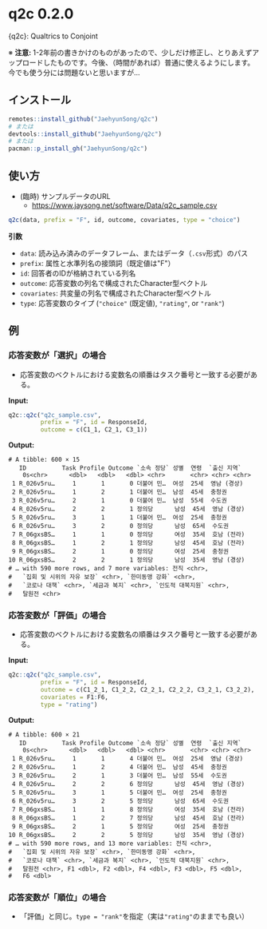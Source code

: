 # q2c 0.2.0
{q2c}: Qualtrics to Conjoint

※ **注意:** 1-2年前の書きかけのものがあったので、少しだけ修正し、とりあえずアップロードしたものです。今後、（時間があれば）普通に使えるようにします。今でも使う分には問題ないと思いますが...

## インストール

```r
remotes::install_github("JaehyunSong/q2c")
# または
devtools::install_github("JaehyunSong/q2c")
# または
pacman::p_install_gh("JaehyunSong/q2c")
```

## 使い方

* (臨時) サンプルデータのURL
   * <https://www.jaysong.net/software/Data/q2c_sample.csv>

```r
q2c(data, prefix = "F", id, outcome, covariates, type = "choice")
```

**引数**

* `data`: 読み込み済みのデータフレーム、またはデータ（`.csv`形式）のパス
* `prefix`: 属性と水準列名の接頭詞（既定値は"F"）
* `id`: 回答者のIDが格納されている列名
* `outcome`: 応答変数の列名で構成されたCharacter型ベクトル
* `covariates`: 共変量の列名で構成されたCharacter型ベクトル
* `type`: 応答変数のタイプ (`"choice"` (既定値), `"rating"`, or `"rank"`)

## 例

### 応答変数が「選択」の場合

* 応答変数のベクトルにおける変数名の順番はタスク番号と一致する必要がある。

**Input:**

```r
q2c::q2c("q2c_sample.csv", 
         prefix = "F", id = ResponseId,
         outcome = c(C1_1, C2_1, C3_1))
```

**Output:**

```
# A tibble: 600 × 15                                                 
   ID          Task Profile Outcome `소속 정당` 성별  연령  `출신 지역`
    0s<chr>      <dbl>   <dbl>   <dbl> <chr>       <chr> <chr> <chr>      
 1 R_026v5ru…     1       1       0 더불어 민…  여성  25세  영남 (경상)
 2 R_026v5ru…     1       2       1 더불어 민…  남성  45세  충청권     
 3 R_026v5ru…     2       1       0 더불어 민…  남성  55세  수도권     
 4 R_026v5ru…     2       2       1 정의당      남성  45세  영남 (경상)
 5 R_026v5ru…     3       1       1 더불어 민…  여성  25세  충청권     
 6 R_026v5ru…     3       2       0 정의당      남성  65세  수도권     
 7 R_06gxsBS…     1       1       0 정의당      여성  35세  호남 (전라)
 8 R_06gxsBS…     1       2       1 정의당      남성  45세  호남 (전라)
 9 R_06gxsBS…     2       1       0 정의당      여성  25세  충청권     
10 R_06gxsBS…     2       2       1 정의당      남성  35세  영남 (경상)
# … with 590 more rows, and 7 more variables: 전직 <chr>,
#   `집회 및 시위의 자유 보장` <chr>, `한미동맹 강화` <chr>,
#   `코로나 대책` <chr>, `세금과 복지` <chr>, `인도적 대북지원` <chr>,
#   탈원전 <chr>
```

### 応答変数が「評価」の場合

* 応答変数のベクトルにおける変数名の順番はタスク番号と一致する必要がある。

**Input:**

```r
q2c::q2c("q2c_sample.csv", 
         prefix = "F", id = ResponseId,
         outcome = c(C1_2_1, C1_2_2, C2_2_1, C2_2_2, C3_2_1, C3_2_2),
         covariates = F1:F6,
         type = "rating")
```

**Output:**

```
# A tibble: 600 × 21                                                 
   ID          Task Profile Outcome `소속 정당` 성별  연령  `출신 지역`
    0s<chr>      <dbl>   <dbl>   <dbl> <chr>       <chr> <chr> <chr>      
 1 R_026v5ru…     1       1       4 더불어 민…  여성  25세  영남 (경상)
 2 R_026v5ru…     1       2       4 더불어 민…  남성  45세  충청권     
 3 R_026v5ru…     2       1       3 더불어 민…  남성  55세  수도권     
 4 R_026v5ru…     2       2       6 정의당      남성  45세  영남 (경상)
 5 R_026v5ru…     3       1       5 더불어 민…  여성  25세  충청권     
 6 R_026v5ru…     3       2       5 정의당      남성  65세  수도권     
 7 R_06gxsBS…     1       1       8 정의당      여성  35세  호남 (전라)
 8 R_06gxsBS…     1       2       7 정의당      남성  45세  호남 (전라)
 9 R_06gxsBS…     2       1       5 정의당      여성  25세  충청권     
10 R_06gxsBS…     2       2       5 정의당      남성  35세  영남 (경상)
# … with 590 more rows, and 13 more variables: 전직 <chr>,
#   `집회 및 시위의 자유 보장` <chr>, `한미동맹 강화` <chr>,
#   `코로나 대책` <chr>, `세금과 복지` <chr>, `인도적 대북지원` <chr>,
#   탈원전 <chr>, F1 <dbl>, F2 <dbl>, F4 <dbl>, F3 <dbl>, F5 <dbl>,
#   F6 <dbl>
```

### 応答変数が「順位」の場合

* 「評価」と同じ。`type = "rank"`を指定（実は`"rating"`のままでも良い）
